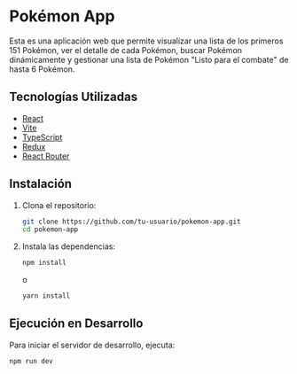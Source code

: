 # Pokémon App

Esta es una aplicación web que permite visualizar una lista de los primeros 151 Pokémon, ver el detalle de cada Pokémon, buscar Pokémon dinámicamente y gestionar una lista de Pokémon "Listo para el combate" de hasta 6 Pokémon.

## Tecnologías Utilizadas

- [React](https://reactjs.org/)
- [Vite](https://vitejs.dev/)
- [TypeScript](https://www.typescriptlang.org/)
- [Redux](https://redux.js.org/)
- [React Router](https://reactrouter.com/)

## Instalación

1. Clona el repositorio:
    ```bash
    git clone https://github.com/tu-usuario/pokemon-app.git
    cd pokemon-app
    ```

2. Instala las dependencias:
    ```bash
    npm install
    ```
    o
    ```bash
    yarn install
    ```

## Ejecución en Desarrollo

Para iniciar el servidor de desarrollo, ejecuta:
```bash
npm run dev
